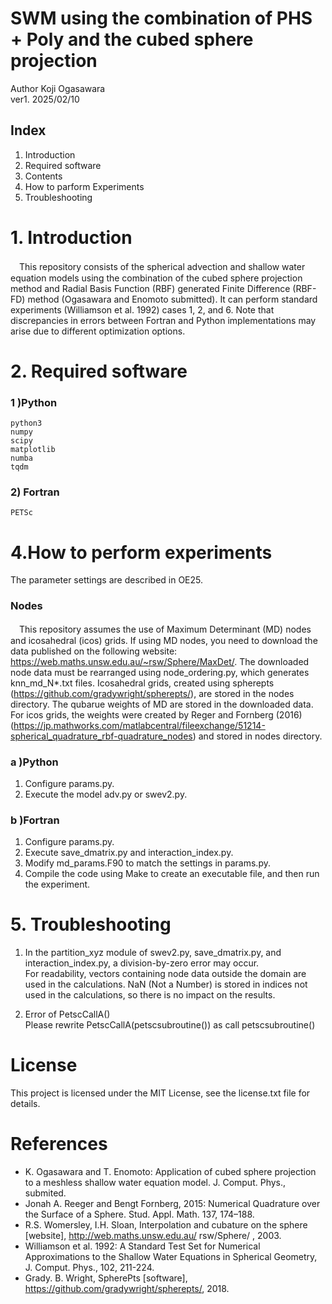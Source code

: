 # SWM using the combination of PHS + Poly and the cubed sphere projection  
Author Koji Ogasawara   
ver1. 2025/02/10   

## Index
1. Introduction
2. Required software
3. Contents
4. How to parform Experiments
5. Troubleshooting

# 1. Introduction 
　This repository consists of the spherical advection and shallow water equation models using the combination of the cubed sphere projection method and Radial Basis Function (RBF) generated Finite Difference (RBF-FD) method (Ogasawara and Enomoto submitted). It can perform standard experiments (Williamson et al. 1992) cases 1, 2, and 6. Note that discrepancies in errors between Fortran and Python implementations may arise due to different optimization options.  


# 2. Required software  
### 1 )Python  
    python3
    numpy
    scipy
    matplotlib
    numba
    tqdm

### 2) Fortran  
    PETSc


# 4.How to perform experiments
The parameter settings are described in OE25.  

### Nodes  
　This repository assumes the use of Maximum Determinant (MD) nodes and icosahedral (icos) grids. If using MD nodes, you need to download the data published on the following website: https://web.maths.unsw.edu.au/~rsw/Sphere/MaxDet/.  The downloaded node data must be rearranged using node_ordering.py, which generates knn_md_N*.txt files. Icosahedral grids, created using spherepts (https://github.com/gradywright/spherepts/), are stored in the nodes directory. The qubarue weights of MD are stored in the downloaded data. For icos grids, the weights were created by Reger and Fornberg (2016) (https://jp.mathworks.com/matlabcentral/fileexchange/51214-spherical_quadrature_rbf-quadrature_nodes) and stored in nodes directory.

### a )Python  
1. Configure params.py.  
2. Execute the model adv.py or swev2.py.

### b )Fortran
1. Configure params.py.
2. Execute save_dmatrix.py and interaction_index.py.
3. Modify md_params.F90 to match the settings in params.py.
4. Compile the code using Make to create an executable file, and then run the experiment.

# 5. Troubleshooting  
1. In the partition_xyz module of swev2.py, save_dmatrix.py, and interaction_index.py, a division-by-zero error may occur.  
For readability, vectors containing node data outside the domain are used in the calculations. NaN (Not a Number) is stored in indices not used in the calculations, so there is no impact on the results.

2. Error of PetscCallA()   
    Please rewrite PetscCallA(petscsubroutine()) as call petscsubroutine()  

# License
  This project is licensed under the MIT License, see the license.txt file for details.

# References  
- K. Ogasawara and T. Enomoto: Application of cubed sphere projection to a meshless shallow water equation model. J. Comput. Phys., submited.  
- Jonah A. Reeger and Bengt Fornberg, 2015: Numerical Quadrature over the Surface of a Sphere. Stud. Appl. Math. 137, 174–188. 
- R.S. Womersley, I.H. Sloan, Interpolation and cubature on the sphere [website], http://web.maths.unsw.edu.au/ rsw/Sphere/ , 2003.   
- Williamson et al. 1992: A Standard Test Set for Numerical Approximations to the Shallow Water Equations in Spherical Geometry,  J. Comput. Phys.,  102, 211-224.  
- Grady. B. Wright, SpherePts [software], https://github.com/gradywright/spherepts/, 2018.
